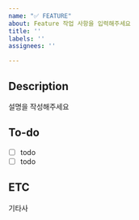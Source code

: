 ```yaml
---
name: "✅ FEATURE"
about: Feature 작업 사항을 입력해주세요
title: ''
labels: ''
assignees: ''

---
```


## Description
설명을 작성해주세요

## To-do
- [ ] todo
- [ ] todo

## ETC
기타사
